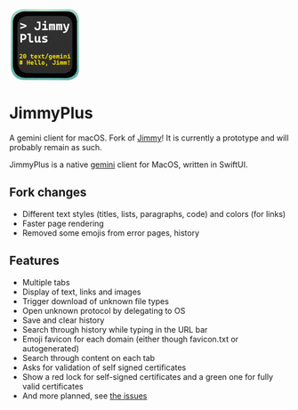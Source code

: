 <img src="logoJimmyPlus.svg" width="128">

#  JimmyPlus

A gemini client for macOS. Fork of [Jimmy](https://github.com/jfoucher/Jimmy)! It is currently a prototype and will probably remain as such.

JimmyPlus is a native [gemini](https://en.wikipedia.org/wiki/Gemini_(protocol)) client for MacOS, written in SwiftUI.

## Fork changes

- Different text styles (titles, lists, paragraphs, code) and colors (for links)
- Faster page rendering
- Removed some emojis from error pages, history

## Features 

- Multiple tabs
- Display of text, links and images
- Trigger download of unknown file types
- Open unknown protocol by delegating to OS
- Save and clear history
- Search through history while typing in the URL bar
- Emoji favicon for each domain (either though favicon.txt or autogenerated)
- Search through content on each tab
- Asks for validation of self signed certificates
- Show a red lock for self-signed certificates and a green one for fully valid certificates
- And more planned, see [the issues](https://github.com/jfoucher/Jimmy/issues)
